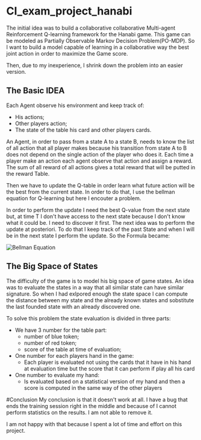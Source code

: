 # CI_exam_project_hanabi
The initial idea was to build a collaborative collaborative Multi-agent Reinforcement Q-learning framework for the Hanabi game.
This game can be modeled as Partially Observable Markov Decision Problem(PO-MDP). So I want to build a model capable of learning in a collaborative way the best joint action in order to maximize the Game score.

Then, due to my inexperience, I shrink down the problem into an easier version. 

## The Basic IDEA

Each Agent observe his environment and keep track of: 
- His actions;
- Other players action;
- The state of the table his card and other players cards.

An Agent, in order to pass from a state A to a state B, needs to know the list of all action that all player makes because his transition from state A to B does not depend on the single action of the player who does it.
Each time a player make an action each agent observe that action and assign a reward. The sum of all reward of all actions gives a total reward that will be putted in the reward Table.

Then we have to update the Q-table in order learn what future action will be the best from the current state.
In order to do that, I use the bellman equation for Q-learning but here I encouter a problem.

In order to perform the update I need the best Q-value from the next state but, at time T I don't have access to the next state because I don't know what it could be. I need to discover it first.
The next idea was to perform the update at posteriori. To do that I keep track of the past State and when I will be in the next state I perform the update. So the Formula became:

![Bellman Equation](./images/bellman_equation.jpg)

## The Big Space of States
The difficulty of the game is to model his big space of game states.
An idea was to evaluate the states in a way that all similar state can have similar signature. So when I had exlpored enough the state space I can compute the distance between my state and the already known states and sobstitute the last founded state with an already discovered one.

To solve this problem the state evaluation is divided in three parts:
- We have 3 number for the table part:
  - number of blue token;
  - number of red token;
  - score of the table at time of evaluation;
- One number for each players hand in the game:
  - Each player is evaluated not using the cards that it have in his hand at evaluation time but the score that it can perform if play all his card
- One number to evaluate my hand:
  - Is evaluated based on a statistical version of my hand and then a score is computed in the same way of the other players


#Conclusion
My conclusion is that it doesn't work at all. I have a bug that ends the training session right in the middle and because of I cannot perform statistics on the results. I am not able to remove it.

I am not happy with that because I spent a lot of time and effort on this project.
